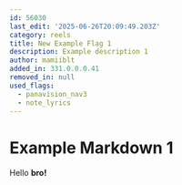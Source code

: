 ```yaml
---
id: 56030
last_edit: '2025-06-26T20:09:49.203Z'
category: reels
title: New Example Flag 1
description: Example description 1
author: mamiiblt
added_in: 331.0.0.0.41
removed_in: null
used_flags:
  - panavision_nav3
  - note_lyrics
---
```


# Example Markdown 1

Hello **bro!**